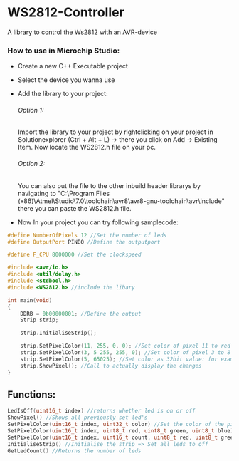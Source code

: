 # WS2812-Controller
A library to control the Ws2812 with an AVR-device

### How to use in Microchip Studio:
- Create a new C++ Executable project
- Select the device you wanna use
- Add the library to your project:
  ###### Option 1:
  Import the library to your project by rightclicking on your project in Solutionexplorer (Ctrl + Alt + L) -> there you click on Add -> Existing Item. Now locate the WS2812.h file on your pc.
  ###### Option 2:
  You can also put the file to the other inbuild header librarys by navigating to "C:\Program Files (x86)\Atmel\Studio\7.0\toolchain\avr8\avr8-gnu-toolchain\avr\include\" there you can paste the WS2812.h file.
   
- Now In your project you can try following samplecode:

```cpp
#define NumberOfPixels 12 //Set the number of leds
#define OutputPort PINB0 //Define the outputport

#define F_CPU 8000000 //Set the clockspeed

#include <avr/io.h>
#include <util/delay.h>
#include <stdbool.h>
#include <WS2812.h> //include the libary

int main(void)
{
	DDRB = 0b00000001; //Define the output
	Strip strip;

	strip.InitialiseStrip();

	strip.SetPixelColor(11, 255, 0, 0); //Set color of pixel 11 to red
	strip.SetPixelColor(3, 5 255, 255, 0); //Set color of pixel 3 to 8 green
	strip.SetPixelColor(5, 65025); //Set color as 32bit value: for example 65025 for green
	strip.ShowPixel(); //Call to actually display the changes
}
```

## Functions:
```cpp
LedIsOff(uint16_t index) //returns whether led is on or off
ShowPixel() //Shows all previously set led's
SetPixelColor(uint16_t index, uint32_t color) //Set the color of the pixel which is indicated by index to a 32bit integer
SetPixelColor(uint16_t index, uint8_t red, uint8_t green, uint8_t blue) //Set the color of the pixel which is indicated by index to tree 8bit values
SetPixelColor(uint16_t index, uint16_t count, uint8_t red, uint8_t green, uint8_t blue) //Set the color of pixels, indicated by count, starting by index
InitialiseStrip() //Initialise the strip => Set all leds to off
GetLedCount() //Returns the number of leds
``` 
